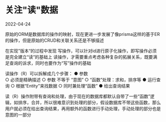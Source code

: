 # 关注"读"数据
2022-04-24

原始的ORM是数据库的操作的映射，现在更进一步发展了像prisma这样的基于ER的操作，但是原始的CRUD和关联关系还是不够描述

在实现”版本“的过程中发现
写操作，可以针对id进行原子化操作，即写操作必须是完全建立“读”的基础上
读操作，才需要重点考虑各种复杂的拓展关系，既要满足查询的诉求，同时也要作为“写”操作的基础

读操作（R）可以拆解成几个步骤：
● 参数	
  ○ 必须是精确描述
  ○ 参数 不等于 “意图”
  ○ “函数”处理：求和，排序等
● 运行查询
  ○ 根据“Entity”来找数据
  ○ 同时兼处理“函数”
● 给出查询结果


读（R）操作附带有查询和处理，由于现在的数据库都默认自带了一些“函数”逻辑，如排序，合并，所以很难意识到处理的部分，假设数据库不带这些函数，那么用户就必须在给出查询结果，再用额外的函数进行手动处理，手动处理的部分也是意图的一部分